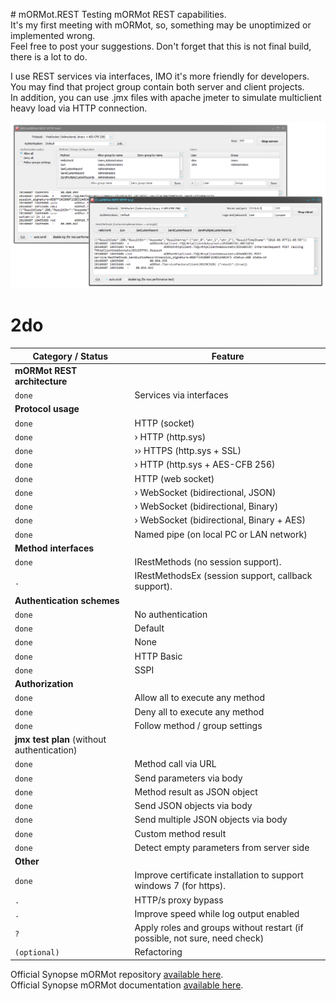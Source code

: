 ﻿﻿# mORMot.REST
Testing mORMot REST capabilities.  
It's my first meeting with mORMot, so, something may be unoptimized or implemented wrong.  
Feel free to post your suggestions. Don't forget that this is not final build, there is a lot to do.

I use REST services via interfaces, IMO it's more friendly for developers.  
You may find that project group contain both server and client projects.  
In addition, you can use .jmx files with apache jmeter to simulate multiclient heavy load via HTTP connection.  

![screenshot](https://raw.githubusercontent.com/GitStorageOne/mORMot.REST/master/screenshot.png)

# 2do
Category / Status | Feature
--- | ---
**mORMot REST architecture** |
`done` | Services via interfaces
**Protocol usage** |
`done` | HTTP (socket)
`done` | › HTTP (http.sys)
`done` | ›› HTTPS (http.sys + SSL)
`done` | › HTTP (http.sys + AES-CFB 256)
`done` | HTTP (web socket)
`done` | › WebSocket (bidirectional, JSON)
`done` | › WebSocket (bidirectional, Binary)
`done` | › WebSocket (bidirectional, Binary + AES)
`done` | Named pipe (on local PC or LAN network)
**Method interfaces** |
`done` | IRestMethods (no session support).
`.`    | IRestMethodsEx (session support, callback support).
**Authentication schemes** |
`done` | No authentication
`done` | Default
`done` | None
`done` | HTTP Basic
`done` | SSPI
**Authorization** |
`done` | Allow all to execute any method
`done` | Deny all to execute any method
`done` | Follow method / group settings
**jmx test plan** (without authentication) |
`done` | Method call via URL
`done` | Send parameters via body
`done` | Method result as JSON object
`done` | Send JSON objects via body
`done` | Send multiple JSON objects via body
`done` | Custom method result
`done` | Detect empty parameters from server side
**Other** |
`done` | Improve certificate installation to support windows 7 (for https).
`.`    | HTTP/s proxy bypass
`.`    | Improve speed while log output enabled
`?`    | Apply roles and groups without restart (if possible, not sure, need check)
`(optional)` | Refactoring

Official Synopse mORMot repository [available here][mormot-repo].  
Official Synopse mORMot documentation [available here][mormot-docs].

[mormot-repo]: <https://github.com/synopse/mORMot>
[mormot-docs]: <http://synopse.info/files/html/Synopse%20mORMot%20Framework%20SAD%201.18.html>
